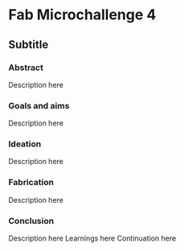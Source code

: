 # Fab Microchallenge 4
## Subtitle

### Abstract
Description here

### Goals and aims
Description here


### Ideation
Description here

### Fabrication
Description here


### Conclusion
Description here
Learnings here
Continuation here
